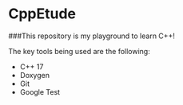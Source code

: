 # CppEtude
###This repository is my playground to learn C++!

The key tools being used are the following:
- C++ 17
- Doxygen
- Git
- Google Test